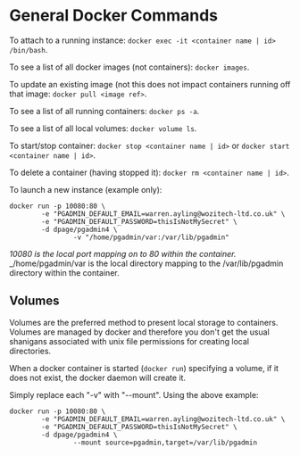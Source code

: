 <!-- TITLE: Docker -->
<!-- SUBTITLE: A quick summary of Docker -->

# General Docker Commands

To attach to a running instance: `docker exec -it <container name | id> /bin/bash`.

To see a list of all docker images (not containers): `docker images`.

To update an existing image (not this does not impact containers running off that image: `docker pull <image ref>`.

To see a list of all running containers: `docker ps -a`.

To see a list of all local volumes: `docker volume ls`.

To start/stop container: `docker stop <container name | id>` or `docker start <container name | id>`.

To delete a container (having stopped it): `docker rm <container name | id>`.

To launch a new instance (example only):
```
docker run -p 10080:80 \
        -e "PGADMIN_DEFAULT_EMAIL=warren.ayling@wozitech-ltd.co.uk" \
        -e "PGADMIN_DEFAULT_PASSWORD=thisIsNotMySecret" \
        -d dpage/pgadmin4 \
				-v "/home/pgadmin/var:/var/lib/pgadmin"
```

_10080 is the local port mapping on to 80 within the container._
_/home/pgadmin/var is the local directory mapping to the /var/lib/pgadmin directory within the container.

## Volumes
Volumes are the preferred method to present local storage to containers. Volumes are managed by docker and therefore you don't get the usual shanigans associated with unix file permissions for creating local directories.

When a docker container is started (`docker run`) specifying a volume, if it does not exist, the docker daemon will create it.

Simply replace each "-v" with "--mount". Using the above example:
```
docker run -p 10080:80 \
        -e "PGADMIN_DEFAULT_EMAIL=warren.ayling@wozitech-ltd.co.uk" \
        -e "PGADMIN_DEFAULT_PASSWORD=thisIsNotMySecret" \
        -d dpage/pgadmin4 \
				--mount source=pgadmin,target=/var/lib/pgadmin
```
